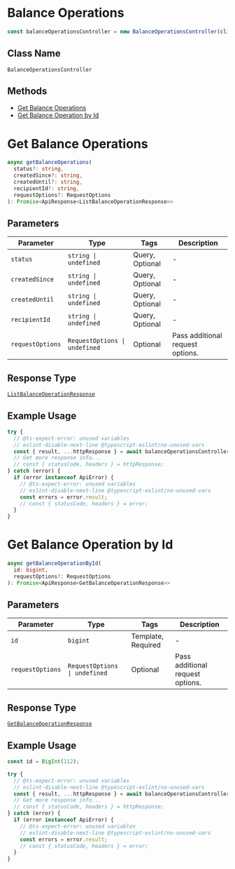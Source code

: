 # Balance Operations

```ts
const balanceOperationsController = new BalanceOperationsController(client);
```

## Class Name

`BalanceOperationsController`

## Methods

* [Get Balance Operations](../../doc/controllers/balance-operations.md#get-balance-operations)
* [Get Balance Operation by Id](../../doc/controllers/balance-operations.md#get-balance-operation-by-id)


# Get Balance Operations

```ts
async getBalanceOperations(
  status?: string,
  createdSince?: string,
  createdUntil?: string,
  recipientId?: string,
  requestOptions?: RequestOptions
): Promise<ApiResponse<ListBalanceOperationResponse>>
```

## Parameters

| Parameter | Type | Tags | Description |
|  --- | --- | --- | --- |
| `status` | `string \| undefined` | Query, Optional | - |
| `createdSince` | `string \| undefined` | Query, Optional | - |
| `createdUntil` | `string \| undefined` | Query, Optional | - |
| `recipientId` | `string \| undefined` | Query, Optional | - |
| `requestOptions` | `RequestOptions \| undefined` | Optional | Pass additional request options. |

## Response Type

[`ListBalanceOperationResponse`](../../doc/models/list-balance-operation-response.md)

## Example Usage

```ts
try {
  // @ts-expect-error: unused variables
  // eslint-disable-next-line @typescript-eslint/no-unused-vars
  const { result, ...httpResponse } = await balanceOperationsController.getBalanceOperations();
  // Get more response info...
  // const { statusCode, headers } = httpResponse;
} catch (error) {
  if (error instanceof ApiError) {
    // @ts-expect-error: unused variables
    // eslint-disable-next-line @typescript-eslint/no-unused-vars
    const errors = error.result;
    // const { statusCode, headers } = error;
  }
}
```


# Get Balance Operation by Id

```ts
async getBalanceOperationById(
  id: bigint,
  requestOptions?: RequestOptions
): Promise<ApiResponse<GetBalanceOperationResponse>>
```

## Parameters

| Parameter | Type | Tags | Description |
|  --- | --- | --- | --- |
| `id` | `bigint` | Template, Required | - |
| `requestOptions` | `RequestOptions \| undefined` | Optional | Pass additional request options. |

## Response Type

[`GetBalanceOperationResponse`](../../doc/models/get-balance-operation-response.md)

## Example Usage

```ts
const id = BigInt(112);

try {
  // @ts-expect-error: unused variables
  // eslint-disable-next-line @typescript-eslint/no-unused-vars
  const { result, ...httpResponse } = await balanceOperationsController.getBalanceOperationById(id);
  // Get more response info...
  // const { statusCode, headers } = httpResponse;
} catch (error) {
  if (error instanceof ApiError) {
    // @ts-expect-error: unused variables
    // eslint-disable-next-line @typescript-eslint/no-unused-vars
    const errors = error.result;
    // const { statusCode, headers } = error;
  }
}
```

